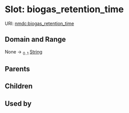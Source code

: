 
# Slot: biogas_retention_time




URI: [nmdc:biogas_retention_time](https://microbiomedata/meta/biogas_retention_time)


## Domain and Range

None &#8594;  <sub>0..1</sub> [String](types/String.md)

## Parents


## Children


## Used by

